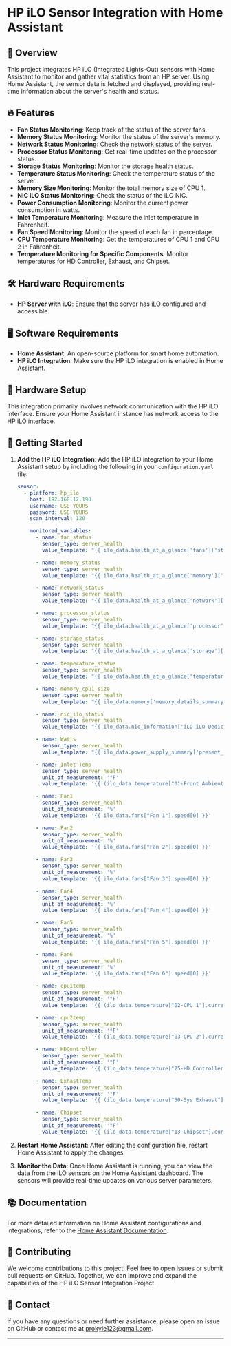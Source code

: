 # HP iLO Sensor Integration with Home Assistant

## 🌟 Overview

This project integrates HP iLO (Integrated Lights-Out) sensors with Home Assistant to monitor and gather vital statistics from an HP server. Using Home Assistant, the sensor data is fetched and displayed, providing real-time information about the server's health and status.

## 🔥 Features

- **Fan Status Monitoring**: Keep track of the status of the server fans.
- **Memory Status Monitoring**: Monitor the status of the server's memory.
- **Network Status Monitoring**: Check the network status of the server.
- **Processor Status Monitoring**: Get real-time updates on the processor status.
- **Storage Status Monitoring**: Monitor the storage health status.
- **Temperature Status Monitoring**: Check the temperature status of the server.
- **Memory Size Monitoring**: Monitor the total memory size of CPU 1.
- **NIC iLO Status Monitoring**: Check the status of the iLO NIC.
- **Power Consumption Monitoring**: Monitor the current power consumption in watts.
- **Inlet Temperature Monitoring**: Measure the inlet temperature in Fahrenheit.
- **Fan Speed Monitoring**: Monitor the speed of each fan in percentage.
- **CPU Temperature Monitoring**: Get the temperatures of CPU 1 and CPU 2 in Fahrenheit.
- **Temperature Monitoring for Specific Components**: Monitor temperatures for HD Controller, Exhaust, and Chipset.

## 🛠️ Hardware Requirements

- **HP Server with iLO**: Ensure that the server has iLO configured and accessible.

## 🖥️ Software Requirements

- **Home Assistant**: An open-source platform for smart home automation.
- **HP iLO Integration**: Make sure the HP iLO integration is enabled in Home Assistant.

## 🔌 Hardware Setup

This integration primarily involves network communication with the HP iLO interface. Ensure your Home Assistant instance has network access to the HP iLO interface.

## 🚀 Getting Started

1. **Add the HP iLO Integration**: Add the HP iLO integration to your Home Assistant setup by including the following in your `configuration.yaml` file:

   ```yaml
   sensor:
     - platform: hp_ilo
       host: 192.168.12.190
       username: USE YOURS
       password: USE YOURS
       scan_interval: 120

       monitored_variables:
         - name: fan_status
           sensor_type: server_health
           value_template: "{{ ilo_data.health_at_a_glance['fans']['status'] }}"

         - name: memory_status
           sensor_type: server_health
           value_template: "{{ ilo_data.health_at_a_glance['memory']['status'] }}"

         - name: network_status
           sensor_type: server_health
           value_template: "{{ ilo_data.health_at_a_glance['network']['status'] }}"

         - name: processor_status
           sensor_type: server_health
           value_template: "{{ ilo_data.health_at_a_glance['processor']['status'] }}"

         - name: storage_status
           sensor_type: server_health
           value_template: "{{ ilo_data.health_at_a_glance['storage']['status'] }}"

         - name: temperature_status
           sensor_type: server_health
           value_template: "{{ ilo_data.health_at_a_glance['temperature']['status'] }}"

         - name: memory_cpu1_size
           sensor_type: server_health
           value_template: "{{ ilo_data.memory['memory_details_summary']['cpu_1']['total_memory_size'] }}"

         - name: nic_ilo_status
           sensor_type: server_health
           value_template: "{{ ilo_data.nic_information['iLO iLO Dedicated Network Port']['status'] }}"

         - name: Watts
           sensor_type: server_health
           value_template: "{{ ilo_data.power_supply_summary['present_power_reading'] }}"

         - name: Inlet Temp
           sensor_type: server_health
           unit_of_measurement: '°F'
           value_template: '{{ (ilo_data.temperature["01-Front Ambient"].currentreading[0]*9/5) + 32 }}'

         - name: Fan1
           sensor_type: server_health
           unit_of_measurement: '%'
           value_template: '{{ ilo_data.fans["Fan 1"].speed[0] }}'

         - name: Fan2
           sensor_type: server_health
           unit_of_measurement: '%'
           value_template: '{{ ilo_data.fans["Fan 2"].speed[0] }}'

         - name: Fan3
           sensor_type: server_health
           unit_of_measurement: '%'
           value_template: '{{ ilo_data.fans["Fan 3"].speed[0] }}'

         - name: Fan4
           sensor_type: server_health
           unit_of_measurement: '%'
           value_template: '{{ ilo_data.fans["Fan 4"].speed[0] }}'

         - name: Fan5
           sensor_type: server_health
           unit_of_measurement: '%'
           value_template: '{{ ilo_data.fans["Fan 5"].speed[0] }}'

         - name: Fan6
           sensor_type: server_health
           unit_of_measurement: '%'
           value_template: '{{ ilo_data.fans["Fan 6"].speed[0] }}'

         - name: cpu1temp
           sensor_type: server_health
           unit_of_measurement: '°F'
           value_template: '{{ (ilo_data.temperature["02-CPU 1"].currentreading[0]*9/5) + 32 }}'

         - name: cpu2temp
           sensor_type: server_health
           unit_of_measurement: '°F'
           value_template: '{{ (ilo_data.temperature["03-CPU 2"].currentreading[0]*9/5) + 32 }}'

         - name: HDController
           sensor_type: server_health
           unit_of_measurement: '°F'
           value_template: '{{ (ilo_data.temperature["25-HD Controller"].currentreading[0]*9/5) + 32 }}'

         - name: ExhastTemp
           sensor_type: server_health
           unit_of_measurement: '°F'
           value_template: '{{ (ilo_data.temperature["50-Sys Exhaust"].currentreading[0]*9/5) + 32 }}'

         - name: Chipset
           sensor_type: server_health
           unit_of_measurement: '°F'
           value_template: '{{ (ilo_data.temperature["13-Chipset"].currentreading[0]*9/5) + 32 }}'
   ```

2. **Restart Home Assistant**: After editing the configuration file, restart Home Assistant to apply the changes.

3. **Monitor the Data**: Once Home Assistant is running, you can view the data from the iLO sensors on the Home Assistant dashboard. The sensors will provide real-time updates on various server parameters.

## 📚 Documentation

For more detailed information on Home Assistant configurations and integrations, refer to the [Home Assistant Documentation](https://www.home-assistant.io/).

## 🤝 Contributing

We welcome contributions to this project! Feel free to open issues or submit pull requests on GitHub. Together, we can improve and expand the capabilities of the HP iLO Sensor Integration Project.

## 📧 Contact

If you have any questions or need further assistance, please open an issue on GitHub or contact me at prokyle123@gmail.com.

---

